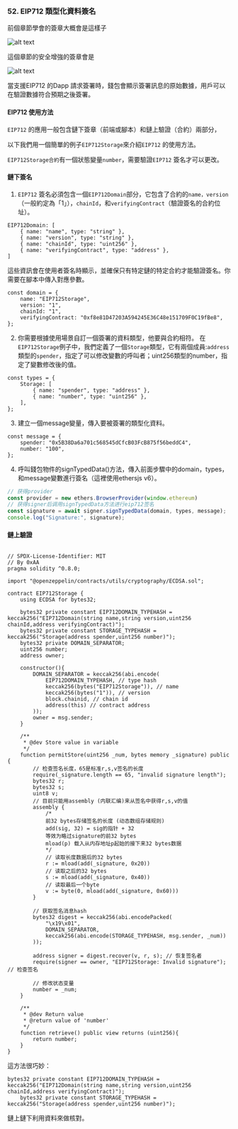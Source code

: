 ### 52. EIP712 類型化資料簽名

前個章節學會的簽章大概會是這樣子

![alt text](1.png)

這個章節的安全增強的簽章會是

![alt text](2.png)

當支援EIP712 的Dapp 請求簽署時，錢包會顯示簽署訊息的原始數據，用戶可以在驗證數據符合預期之後簽署。

#### EIP712 使用方法

`EIP712` 的應用一般包含鏈下簽章（前端或腳本）和鏈上驗證（合約）兩部分，

以下我們用一個簡單的例子`EIP712Storage`來介紹`EIP712` 的使用方法。

`EIP712Storage合約`有一個狀態變量`number`，需要驗證`EIP712` 簽名才可以更改。

#### 鏈下簽名

1. `EIP712` 簽名必須包含一個`EIP712Domain`部分，它包含了合約的`name，version`（一般約定為「1」），`chainId`，和`verifyingContract`（驗證簽名的合約位址）。

```solidity
EIP712Domain: [
    { name: "name", type: "string" },
    { name: "version", type: "string" },
    { name: "chainId", type: "uint256" },
    { name: "verifyingContract", type: "address" },
]
```

這些資訊會在使用者簽名時顯示，並確保只有特定鏈的特定合約才能驗證簽名。你需要在腳本中傳入對應參數。

```
const domain = {
    name: "EIP712Storage",
    version: "1",
    chainId: "1",
    verifyingContract: "0xf8e81D47203A594245E36C48e151709F0C19fBe8",
};
```

2. 你需要根據使用場景自訂一個簽署的資料類型，他要與合約相符。
在`EIP712Storage`例子中，我們定義了一個`Storage`類型，它有兩個成員:`address`類型的`spender`，指定了可以修改變數的呼叫者；uint256類型的number，指定了變數修改後的值。

```solidity
const types = {
    Storage: [
        { name: "spender", type: "address" },
        { name: "number", type: "uint256" },
    ],
};
```
3. 建立一個message變量，傳入要被簽署的類型化資料。
```
const message = {
    spender: "0x5B38Da6a701c568545dCfcB03FcB875f56beddC4",
    number: "100",
};
```

4. 呼叫錢包物件的signTypedData()方法，傳入前面步驟中的domain，types，和message變數進行簽名（這裡使用ethersjs v6）。

```javascript
// 获得provider
const provider = new ethers.BrowserProvider(window.ethereum)
// 获得signer后调用signTypedData方法进行eip712签名
const signature = await signer.signTypedData(domain, types, message);
console.log("Signature:", signature);
```


#### 鏈上驗證

```solidity

// SPDX-License-Identifier: MIT
// By 0xAA 
pragma solidity ^0.8.0;

import "@openzeppelin/contracts/utils/cryptography/ECDSA.sol";

contract EIP712Storage {
    using ECDSA for bytes32;

    bytes32 private constant EIP712DOMAIN_TYPEHASH = keccak256("EIP712Domain(string name,string version,uint256 chainId,address verifyingContract)");
    bytes32 private constant STORAGE_TYPEHASH = keccak256("Storage(address spender,uint256 number)");
    bytes32 private DOMAIN_SEPARATOR;
    uint256 number;
    address owner;

    constructor(){
        DOMAIN_SEPARATOR = keccak256(abi.encode(
            EIP712DOMAIN_TYPEHASH, // type hash
            keccak256(bytes("EIP712Storage")), // name
            keccak256(bytes("1")), // version
            block.chainid, // chain id
            address(this) // contract address
        ));
        owner = msg.sender;
    }

    /**
     * @dev Store value in variable
     */
    function permitStore(uint256 _num, bytes memory _signature) public {
        // 检查签名长度，65是标准r,s,v签名的长度
        require(_signature.length == 65, "invalid signature length");
        bytes32 r;
        bytes32 s;
        uint8 v;
        // 目前只能用assembly (内联汇编)来从签名中获得r,s,v的值
        assembly {
            /*
            前32 bytes存储签名的长度 (动态数组存储规则)
            add(sig, 32) = sig的指针 + 32
            等效为略过signature的前32 bytes
            mload(p) 载入从内存地址p起始的接下来32 bytes数据
            */
            // 读取长度数据后的32 bytes
            r := mload(add(_signature, 0x20))
            // 读取之后的32 bytes
            s := mload(add(_signature, 0x40))
            // 读取最后一个byte
            v := byte(0, mload(add(_signature, 0x60)))
        }

        // 获取签名消息hash
        bytes32 digest = keccak256(abi.encodePacked(
            "\x19\x01",
            DOMAIN_SEPARATOR,
            keccak256(abi.encode(STORAGE_TYPEHASH, msg.sender, _num))
        )); 
        
        address signer = digest.recover(v, r, s); // 恢复签名者
        require(signer == owner, "EIP712Storage: Invalid signature"); // 检查签名

        // 修改状态变量
        number = _num;
    }

    /**
     * @dev Return value 
     * @return value of 'number'
     */
    function retrieve() public view returns (uint256){
        return number;
    }    
}
```

這方法很巧妙：
```
bytes32 private constant EIP712DOMAIN_TYPEHASH = keccak256("EIP712Domain(string name,string version,uint256 chainId,address verifyingContract)");
    bytes32 private constant STORAGE_TYPEHASH = keccak256("Storage(address spender,uint256 number)");

```

鏈上鏈下利用資料來做核對。